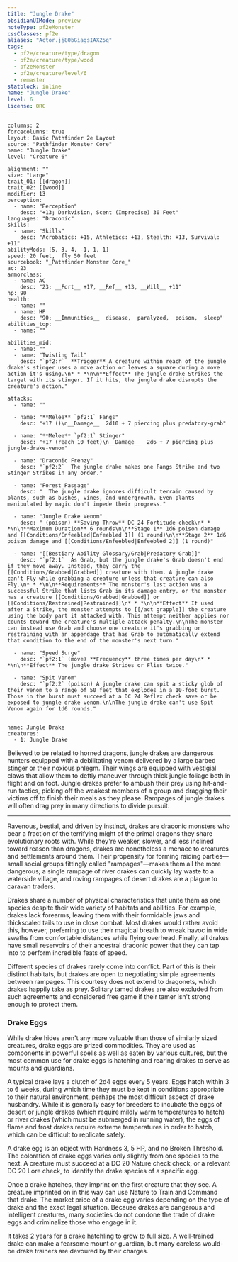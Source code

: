 ```yaml
---
title: "Jungle Drake"
obsidianUIMode: preview
noteType: pf2eMonster
cssClasses: pf2e
aliases: "Actor.jj80bGiagsIAX25q" 
tags:
  - pf2e/creature/type/dragon
  - pf2e/creature/type/wood
  - pf2eMonster
  - pf2e/creature/level/6
  - remaster
statblock: inline
name: "Jungle Drake"
level: 6
license: ORC
---
```


```statblock
columns: 2
forcecolumns: true
layout: Basic Pathfinder 2e Layout
source: "Pathfinder Monster Core"
name: "Jungle Drake"
level: "Creature 6"

alignment: ""
size: "Large"
trait_01: [[dragon]]
trait_02: [[wood]]
modifier: 13
perception:
  - name: "Perception"
    desc: "+13; Darkvision, Scent (Imprecise) 30 Feet"
languages: "Draconic"
skills:
  - name: "Skills"
    desc: "Acrobatics: +15, Athletics: +13, Stealth: +13, Survival: +11"
abilityMods: [5, 3, 4, -1, 1, 1]
speed: 20 feet,  fly 50 feet
sourcebook: "_Pathfinder Monster Core_"
ac: 23
armorclass:
  - name: AC
    desc: "23; __Fort__ +17, __Ref__ +13, __Will__ +11"
hp: 90
health:
  - name: ""
  - name: HP
    desc: "90; __Immunities__  disease,  paralyzed,  poison,  sleep"
abilities_top:
  - name: ""

abilities_mid:
  - name: ""
  - name: "Twisting Tail"
    desc: "`pf2:r`  **Trigger** A creature within reach of the jungle drake's stinger uses a move action or leaves a square during a move action it's using.\n* * *\n\n**Effect** The jungle drake Strikes the target with its stinger. If it hits, the jungle drake disrupts the creature's action."

attacks:
  - name: ""

  - name: "**Melee** `pf2:1` Fangs"
    desc: "+17 ()\n__Damage__  2d10 + 7 piercing plus predatory-grab"

  - name: "**Melee** `pf2:1` Stinger"
    desc: "+17 (reach 10 feet)\n__Damage__  2d6 + 7 piercing plus jungle-drake-venom"

  - name: "Draconic Frenzy"
    desc: "`pf2:2`  The jungle drake makes one Fangs Strike and two Stinger Strikes in any order."

  - name: "Forest Passage"
    desc: "  The jungle drake ignores difficult terrain caused by plants, such as bushes, vines, and undergrowth. Even plants manipulated by magic don't impede their progress."

  - name: "Jungle Drake Venom"
    desc: " (poison) **Saving Throw** DC 24 Fortitude check\n* * *\n\n**Maximum Duration** 6 rounds\n\n**Stage 1** 1d6 poison damage and [[Conditions/Enfeebled|Enfeebled 1]] (1 round)\n\n**Stage 2** 1d6 poison damage and [[Conditions/Enfeebled|Enfeebled 2]] (1 round)"

  - name: "[[Bestiary Ability Glossary/Grab|Predatory Grab]]"
    desc: "`pf2:1`  As Grab, but the jungle drake's Grab doesn't end if they move away. Instead, they carry the [[Conditions/Grabbed|Grabbed]] creature with them. A jungle drake can't Fly while grabbing a creature unless that creature can also Fly.\n* * *\n\n**Requirements** The monster's last action was a successful Strike that lists Grab in its damage entry, or the monster has a creature [[Conditions/Grabbed|Grabbed]] or [[Conditions/Restrained|Restrained]]\n* * *\n\n**Effect** If used after a Strike, the monster attempts to [[/act grapple]] the creature using the body part it attacked with. This attempt neither applies nor counts toward the creature's multiple attack penalty.\n\nThe monster can instead use Grab and choose one creature it's grabbing or restraining with an appendage that has Grab to automatically extend that condition to the end of the monster's next turn."

  - name: "Speed Surge"
    desc: "`pf2:1` (move) **Frequency** three times per day\n* * *\n\n**Effect** The jungle drake Strides or Flies twice."

  - name: "Spit Venom"
    desc: "`pf2:2` (poison) A jungle drake can spit a sticky glob of their venom to a range of 50 feet that explodes in a 10-foot burst. Those in the burst must succeed at a DC 24 Reflex check save or be exposed to jungle drake venom.\n\nThe jungle drake can't use Spit Venom again for 1d6 rounds."
 
```

```encounter-table
name: Jungle Drake
creatures:
  - 1: Jungle Drake
```



Believed to be related to horned dragons, jungle drakes are dangerous hunters equipped with a debilitating venom delivered by a large barbed stinger or their noxious phlegm. Their wings are equipped with vestigial claws that allow them to deftly maneuver through thick jungle foliage both in flight and on foot. Jungle drakes prefer to ambush their prey using hit-and-run tactics, picking off the weakest members of a group and dragging their victims off to finish their meals as they please. Rampages of jungle drakes will often drag prey in many directions to divide pursuit.

* * *

Ravenous, bestial, and driven by instinct, drakes are draconic monsters who bear a fraction of the terrifying might of the primal dragons they share evolutionary roots with. While they're weaker, slower, and less inclined toward reason than dragons, drakes are nonetheless a menace to creatures and settlements around them. Their propensity for forming raiding parties—small social groups fittingly called "rampages"—makes them all the more dangerous; a single rampage of river drakes can quickly lay waste to a waterside village, and roving rampages of desert drakes are a plague to caravan traders.

Drakes share a number of physical characteristics that unite them as one species despite their wide variety of habitats and abilities. For example, drakes lack forearms, leaving them with their formidable jaws and thickscaled tails to use in close combat. Most drakes would rather avoid this, however, preferring to use their magical breath to wreak havoc in wide swaths from comfortable distances while flying overhead. Finally, all drakes have small reservoirs of their ancestral draconic power that they can tap into to perform incredible feats of speed.

Different species of drakes rarely come into conflict. Part of this is their distinct habitats, but drakes are open to negotiating simple agreements between rampages. This courtesy does not extend to dragonets, which drakes happily take as prey. Solitary tamed drakes are also excluded from such agreements and considered free game if their tamer isn't strong enough to protect them.

### Drake Eggs

While drake hides aren't any more valuable than those of similarly sized creatures, drake eggs are prized commodities. They are used as components in powerful spells as well as eaten by various cultures, but the most common use for drake eggs is hatching and rearing drakes to serve as mounts and guardians.

A typical drake lays a clutch of 2d4 eggs every 5 years. Eggs hatch within 3 to 6 weeks, during which time they must be kept in conditions appropriate to their natural environment, perhaps the most difficult aspect of drake husbandry. While it is generally easy for breeders to incubate the eggs of desert or jungle drakes (which require mildly warm temperatures to hatch) or river drakes (which must be submerged in running water), the eggs of flame and frost drakes require extreme temperatures in order to hatch, which can be difficult to replicate safely.

A drake egg is an object with Hardness 3, 5 HP, and no Broken Threshold. The coloration of drake eggs varies only slightly from one species to the next. A creature must succeed at a DC 20 Nature check check, or a relevant DC 20 Lore check, to identify the drake species of a specific egg.

Once a drake hatches, they imprint on the first creature that they see. A creature imprinted on in this way can use Nature to Train and Command that drake. The market price of a drake egg varies depending on the type of drake and the exact legal situation. Because drakes are dangerous and intelligent creatures, many societies do not condone the trade of drake eggs and criminalize those who engage in it.

It takes 2 years for a drake hatchling to grow to full size. A well-trained drake can make a fearsome mount or guardian, but many careless would-be drake trainers are devoured by their charges.
